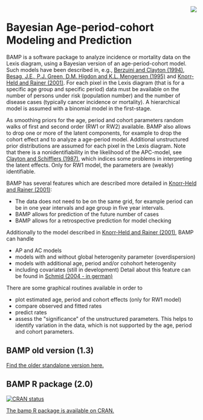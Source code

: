 <img src="https://volkerschmid.github.io/bamp/figures/bamplogo8.png" align="right" />

# Bayesian Age-period-cohort Modeling and Prediction

BAMP is a software package to analyze incidence or mortality data on the Lexis diagram, using a Bayesian version of an age-period-cohort model. Such models have been described in, e.g., [Berzuini and Clayton (1994)](https://doi.org/10.1002/sim.4780130804),  [Besag, J.E., P.J. Green, D.M. Higdon and K.L. Mengersen (1995)](https://doi.org/10.1214/ss/1177010123) and [Knorr-Held and Rainer (2001)](https://doi.org/10.1093/biostatistics/2.1.109). For each pixel in the Lexis diagram (that  is for a specific age group and specific period) data must be available on the number of persons under risk (population number) and the number of disease cases (typically cancer incidence or mortality). A hierarchical model is assumed with a binomial model in the first-stage.

As smoothing priors for the age, period and cohort parameters random walks of first and second order (RW1 or RW2) available. BAMP also allows to drop one or more of the latent components, for example to drop the cohort effect and to analyze a age-period model. Additional unstructured prior distributions are assumed for each pixel in the Lexis diagram. Note that there is a nonidentifiability in the likelihood of the APC-model, see [Clayton and Schifflers (1987)](https://doi.org/10.1002/sim.4780060406), which indices some problems in interpreting the latent effects. Only for RW1 model, the parameters are (weakly) identifiable.

BAMP has several features which are described more detailed in [Knorr-Held and Rainer (2001)](https://doi.org/10.1093/biostatistics/2.1.109):

- The data does not need to be on the same grid, for example period can be in one year intervals and age group in five year intervals.
- BAMP allows for prediction of the future number of cases
- BAMP allows for a retrospective prediction for model checking

Additionally to the model described in [Knorr-Held and Rainer (2001)](https://doi.org/10.1093/biostatistics/2.1.109), BAMP can handle
- AP and AC models
- models with and without global heterogenity parameter (overdispersion)
- models with additional age, period and/or cohohort heterogenity
- including covariates (still in development)
Detail about this feature can be found in [Schmid (2004 - in german)](https://edoc.ub.uni-muenchen.de/3000/)

There are some graphical routines available in order to

- plot estimated age, period and cohort effects (only for RW1 model)
- compare observed and fitted rates
- predict rates
- assess the "significance" of the unstructured parameters. This helps  to identify variation in the data, which is not supported by the age, period and cohort parameters. 

## BAMP old version (1.3)

[Find the older standalone version here.](https://volkerschmid.github.io/bamp/articles/standaloneversion/)

## BAMP R package (2.0)

<!-- badges: start -->
[![CRAN status](https://www.r-pkg.org/badges/version/bamp)](https://CRAN.R-project.org/package=bamp)
<!-- badges: end -->
[The bamp R package is available on CRAN.](https://CRAN.R-project.org/package=bamp)

